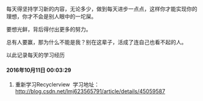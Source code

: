 每天得坚持学习新的内容，无论多少，做到每天进步一点点，这样你才能实现你的理想，你才不会是别人眼中的一坨屎。

要想光鲜，背后得付出更多的努力。

总有人要赢，那为什么不能是我？别在这辈子，活成了连自己也看不起的人。

以此记录每天的学习经历

#### 2016年10月11日 00:03:29
  1. 重新学习Recyclerview
  学习地址：http://blog.csdn.net/lmj623565791/article/details/45059587
